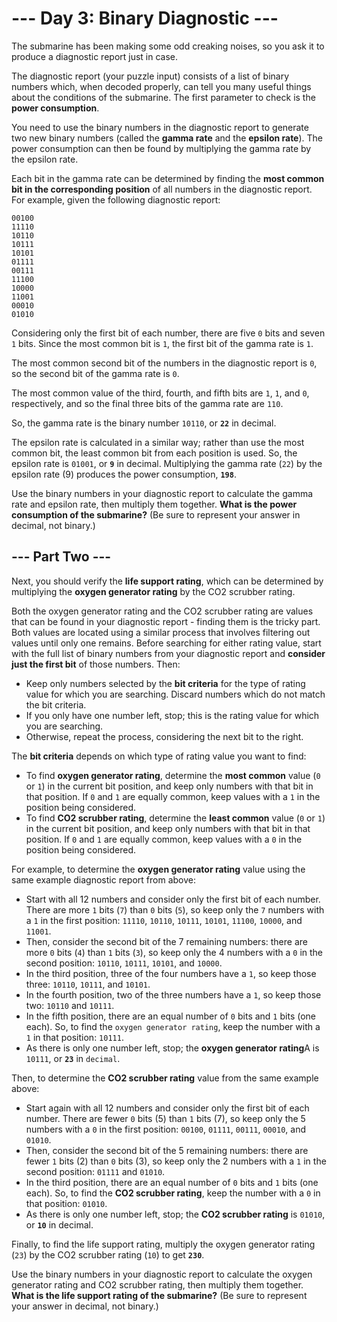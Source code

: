 # --- Day 3: Binary Diagnostic ---

The submarine has been making some odd creaking noises,
so you ask it to produce a diagnostic report just in case.

The diagnostic report (your puzzle input) consists of a
list of binary numbers which, when decoded properly,
can tell you many useful things about the conditions of the submarine.
The first parameter to check is the **power consumption**.

You need to use the binary numbers in the diagnostic
report to generate two new binary numbers
(called the **gamma rate** and the **epsilon rate**).
The power consumption can then be found by multiplying
the gamma rate by the epsilon rate.

Each bit in the gamma rate can be determined by finding the
**most common bit in the corresponding position** of all numbers
in the diagnostic report. For example, given the following
diagnostic report:

```
00100
11110
10110
10111
10101
01111
00111
11100
10000
11001
00010
01010
```

Considering only the first bit of each number,
there are five `0` bits and seven `1` bits. Since the most
common bit is `1`, the first bit of the gamma rate is `1`.

The most common second bit of the numbers in the diagnostic
report is `0`, so the second bit of the gamma rate is `0`.

The most common value of the third, fourth, and fifth
bits are `1`, `1`, and `0`, respectively, and so the final
three bits of the gamma rate are `110`.

So, the gamma rate is the binary number `10110`, or
**`22`** in decimal.

The epsilon rate is calculated in a similar way; rather than use
the most common bit, the least common bit from each position is
used. So, the epsilon rate is `01001`, or **`9`** in decimal. Multiplying
the gamma rate (`22`) by the epsilon rate (9) produces the power
consumption, **`198`**.

Use the binary numbers in your diagnostic report to
calculate the gamma rate and epsilon rate, then multiply
them together. **What is the power consumption of the submarine?**
(Be sure to represent your answer in decimal, not binary.)

## --- Part Two ---

Next, you should verify the **life support rating**,
which can be determined by multiplying the **oxygen generator rating**
by the CO2 scrubber rating.

Both the oxygen generator rating and the CO2 scrubber
rating are values that can be found in your diagnostic
report - finding them is the tricky part. Both values are
located using a similar process that involves filtering
out values until only one remains. Before searching for
either rating value, start with the full list of binary
numbers from your diagnostic report and
**consider just the first bit** of those numbers. Then:

- Keep only numbers selected by the **bit criteria** for the
  type of rating value for which you are searching.
  Discard numbers which do not match the bit criteria.
- If you only have one number left, stop; this is the
  rating value for which you are searching.
- Otherwise, repeat the process, considering the next
  bit to the right.

The **bit criteria** depends on which type of rating value you want to find:

- To find **oxygen generator rating**, determine the **most common**
  value (`0` or `1`) in the current bit position,
  and keep only numbers with that bit in that position.
  If `0` and `1` are equally common, keep values with a `1`
  in the position being considered.
- To find **CO2 scrubber rating**, determine the **least common**
  value (`0` or `1`) in the current bit position, and keep
  only numbers with that bit in that position.
  If `0` and `1` are equally common, keep values with a `0`
  in the position being considered.

For example, to determine the **oxygen generator rating**
value using the same example diagnostic report from above:

- Start with all 12 numbers and consider only the
  first bit of each number. There are more `1` bits
  (`7`) than `0` bits (`5`), so keep only the `7` numbers with
  a `1` in the first position: `11110`, `10110`, `10111`, `10101`,
  `11100`, `10000`, and `11001`.
- Then, consider the second bit of the 7 remaining numbers:
  there are more `0` bits (`4`) than `1` bits (`3`), so keep only
  the 4 numbers with a `0` in the second position:
  `10110`, `10111`, `10101`, and `10000`.
- In the third position, three of the four numbers have a `1`,
  so keep those three: `10110`, `10111`, and `10101`.
- In the fourth position, two of the three numbers have a `1`,
  so keep those two: `10110` and `10111`.
- In the fifth position, there are an equal number of `0` bits
  and `1` bits (one each). So, to find the `oxygen generator rating`,
  keep the number with a `1` in that position: `10111`.
- As there is only one number left, stop; the **oxygen generator rating**A
  is `10111`, or **`23`** in `decimal`.

Then, to determine the **CO2 scrubber rating** value from the same example above:

- Start again with all 12 numbers and consider only
  the first bit of each number. There are fewer `0` bits (5) than
  `1` bits (7), so keep only the 5 numbers with a `0` in the
  first position: `00100`, `01111`, `00111`, `00010`, and `01010`.
- Then, consider the second bit of the 5 remaining numbers:
  there are fewer `1` bits (2) than `0` bits (3), so keep
  only the 2 numbers with a `1` in the second position:
  `01111` and `01010`.
- In the third position, there are an equal number of `0` bits
  and `1` bits (one each). So, to find the **CO2 scrubber rating**,
  keep the number with a `0` in that position: `01010`.
- As there is only one number left, stop; the **CO2 scrubber rating**
  is `01010`, or **`10`** in decimal.

Finally, to find the life support rating, multiply the
oxygen generator rating (`23`) by the CO2 scrubber
rating (`10`) to get **`230`**.

Use the binary numbers in your diagnostic report to
calculate the oxygen generator rating and CO2 scrubber
rating, then multiply them together.
**What is the life support rating of the submarine?**
(Be sure to represent your answer in decimal, not binary.)
